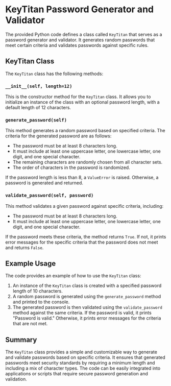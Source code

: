 # KeyTitan Password Generator and Validator

The provided Python code defines a class called `KeyTitan` that serves as a password generator and validator. It generates random passwords that meet certain criteria and validates passwords against specific rules.

## KeyTitan Class

The `KeyTitan` class has the following methods:

### `__init__(self, length=12)`

This is the constructor method for the `KeyTitan` class. It allows you to initialize an instance of the class with an optional password length, with a default length of 12 characters.

### `generate_password(self)`

This method generates a random password based on specified criteria. The criteria for the generated password are as follows:
- The password must be at least 8 characters long.
- It must include at least one uppercase letter, one lowercase letter, one digit, and one special character.
- The remaining characters are randomly chosen from all character sets.
- The order of characters in the password is randomized.

If the password length is less than 8, a `ValueError` is raised. Otherwise, a password is generated and returned.

### `validate_password(self, password)`

This method validates a given password against specific criteria, including:
- The password must be at least 8 characters long.
- It must include at least one uppercase letter, one lowercase letter, one digit, and one special character.

If the password meets these criteria, the method returns `True`. If not, it prints error messages for the specific criteria that the password does not meet and returns `False`.

## Example Usage

The code provides an example of how to use the `KeyTitan` class:
1. An instance of the `KeyTitan` class is created with a specified password length of 10 characters.
2. A random password is generated using the `generate_password` method and printed to the console.
3. The generated password is then validated using the `validate_password` method against the same criteria. If the password is valid, it prints "Password is valid." Otherwise, it prints error messages for the criteria that are not met.

## Summary

The `KeyTitan` class provides a simple and customizable way to generate and validate passwords based on specific criteria. It ensures that generated passwords meet security standards by requiring a minimum length and including a mix of character types. The code can be easily integrated into applications or scripts that require secure password generation and validation.
